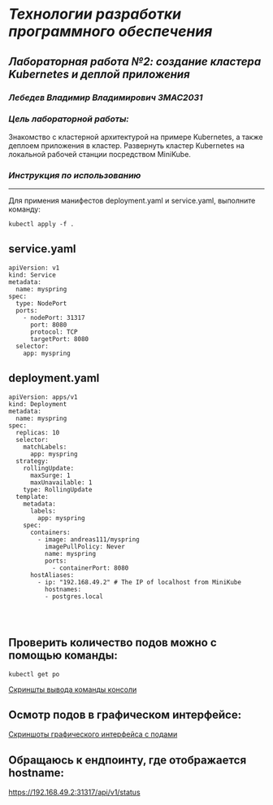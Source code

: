# *Технологии разработки программного обеспечения*
## *Лабораторная работа №2: создание кластера Kubernetes и деплой приложения*
### *Лебедев Владимир Владимирович ЗМАС2031*
### *Цель лабораторной работы:*

Знакомство с кластерной архитектурой на примере Kubernetes, а также деплоем приложения в кластер.
Развернуть кластер Kubernetes на локальной рабочей станции посредством MiniKube.

### *Инструкция по использованию*

---

Для примения манифестов deployment.yaml и service.yaml, выполните  команду:
 
 
  `kubectl apply -f .`

## service.yaml

```
apiVersion: v1
kind: Service
metadata:
  name: myspring
spec:
  type: NodePort
  ports:
    - nodePort: 31317
      port: 8080
      protocol: TCP
      targetPort: 8080
  selector:
    app: myspring

```

## deployment.yaml

```
apiVersion: apps/v1
kind: Deployment
metadata:
  name: myspring
spec:
  replicas: 10
  selector:
    matchLabels:
      app: myspring
  strategy:
    rollingUpdate:
      maxSurge: 1
      maxUnavailable: 1
    type: RollingUpdate
  template:
    metadata:
      labels:
        app: myspring
    spec:
      containers:
        - image: andreas111/myspring
          imagePullPolicy: Never
          name: myspring
          ports:
            - containerPort: 8080
      hostAliases:
        - ip: "192.168.49.2" # The IP of localhost from MiniKube
          hostnames:
          - postgres.local

   
          
```

## Проверить  количество подов можно с помощью команды:

   `kubectl get po`
    
 [Скриншты вывода команды консоли](https://github.com/vovan13347/lab/tree/main/kuberneteslab/pods.jpg)

## Осмотр подов в графическом интерфейсе:

[Скриншоты графического интерфейса с подами](https://github.com/vovan13347/lab/tree/main/kuberneteslab/podslistgraph.jpg)


## Обращаюсь к ендпоинту, где отображается hostname:

https://192.168.49.2:31317/api/v1/status




